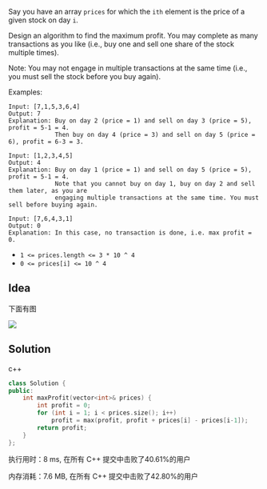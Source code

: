 Say you have an array `prices` for which the `ith` element is the price of a given stock on day `i`.

Design an algorithm to find the maximum profit. You may complete as many transactions as you like (i.e., buy one and sell one share of the stock multiple times).

Note: You may not engage in multiple transactions at the same time (i.e., you must sell the stock before you buy again).




Examples:

```
Input: [7,1,5,3,6,4]
Output: 7
Explanation: Buy on day 2 (price = 1) and sell on day 3 (price = 5), profit = 5-1 = 4.
             Then buy on day 4 (price = 3) and sell on day 5 (price = 6), profit = 6-3 = 3.

Input: [1,2,3,4,5]
Output: 4
Explanation: Buy on day 1 (price = 1) and sell on day 5 (price = 5), profit = 5-1 = 4.
             Note that you cannot buy on day 1, buy on day 2 and sell them later, as you are
             engaging multiple transactions at the same time. You must sell before buying again.

Input: [7,6,4,3,1]
Output: 0
Explanation: In this case, no transaction is done, i.e. max profit = 0.
```

- `1 <= prices.length <= 3 * 10 ^ 4`
- `0 <= prices[i] <= 10 ^ 4`

## Idea

下面有图

![](http://r.photo.store.qq.com/psc?/fef49446-40e0-48c4-adcc-654c5015022c/TmEUgtj9EK6.7V8ajmQrEPHkpU34EX2.Cs1KpDwmc.NCqt.qeUzatthKxVzv7lLy.pFlFOw13yVFRss*1sA6.aGUhTh1e2y2KbaXoYNrQgI!/r)

## Solution

c++

```c++
class Solution {
public:
    int maxProfit(vector<int>& prices) {
        int profit = 0;
        for (int i = 1; i < prices.size(); i++)
            profit = max(profit, profit + prices[i] - prices[i-1]);
        return profit;
    }
};
```

执行用时：8 ms, 在所有 C++ 提交中击败了40.61%的用户

内存消耗：7.6 MB, 在所有 C++ 提交中击败了42.80%的用户

